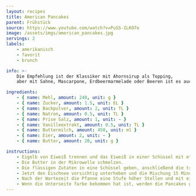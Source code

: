 ```yaml
---
layout: recipes
title: American Pancakes
parent: Frühstück
source: https://www.youtube.com/watch?v=PuSS-ILKO7o
image: /assets/imgs/american_pancakes.jpg
servings: 2
labels:
    - amerikanisch
    - favorit
    - brunch

info: >-
    Die Empfehlung ist der Klassiker mit Ahornsirup als Topping,
    aber mit Sahne, Mascarpone, Erdbeermarmelade oder Beeren ist es auch sehr lecker.

ingredients:
    - { name: Mehl, amount: 240, unit: g }
    - { name: Zucker, amount: 1.5, unit: EL }
    - { name: Backpulver, amount: 2, unit: TL }
    - { name: Natron, amount: 0.5, unit: TL }
    - { name: Prise Salz, amount: 1, unit: ~ }
    - { name: Vanilleextrakt, amount: 0.5, unit: TL }
    - { name: Buttermilch, amount: 450, unit: ml }
    - { name: Eier, amount: 2, unit: ~ }
    - { name: Butter, amount: 20, unit: g }

instructions:
    - Eigelb von Eiweiß trennen und das Eiweiß in einer Schüssel mit etwas Zucker steif schlagen.
    - Die Butter in der Mikrowelle schmelzen.
    - Die flüssigen Zutaten in eine Schüssel geben, anschließend die trockenen Zutaten durch ein Sieb hinzu geben. Dann langsam mit einem Schneebesen verrühren, bis alles grob vermischt ist. Nicht glatt rühren - kleine Klumpen sind gewollt.
    - Jetzt den Eischnee vorsichtig unterheben und die Mischung 15 Minuten ruhen lassen. Eine Pfanne auf mittlerer Hitze jetzt mit etwas Öl vorheizen. Es ist wichtig dass die Pfanne vorheizt während die Mischung ruht, damit die Pfanne gleichmäßig erhitzt ist (Stufe 5 von 9).
    - Nach der Wartezeit die Pfanne eine Stufe höher Stellen und mit einem Esslöffel den Teig in die Pfanne geben. 1 Esslöffel entspricht dabei einem Pfannkuchen. Die Pfanne nicht zu voll machen (3-4 Pancakes), da der Teig verläuft und das Wenden sonst schwierig wird.
    - Wenn die Unterseite farbe bekommen hat ist, werden die Pancakes gewendet. Wenn die neue Unterseite auch leichte farbe bekommen hat, holt man sie aus der Pfanne. Es ist gut, wenn sie in der Mitte noch etwas weich sind, weil sie beim Ruhen noch nachziehen. Wenn sie noch nicht durch sind wenn die Bräunung stimmt, einen Deckel für die Pfanne benutzen. Idealerweise ruhen die fertigen Pancakes auf einem Gitter, anstatt auf einem Teller, damit sie nicht matchig werden. Fertig!
---
```

